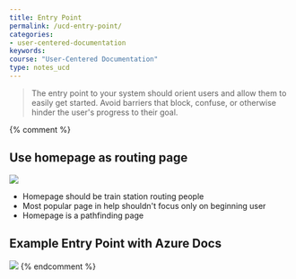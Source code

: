 ```yaml
---
title: Entry Point
permalink: /ucd-entry-point/
categories:
- user-centered-documentation
keywords:
course: "User-Centered Documentation"
type: notes_ucd
---
```


> The entry point to your system should orient users and allow them to easily get started. Avoid barriers that block, confuse, or otherwise hinder the user's progress to their goal.

{% comment %}
## Use homepage as routing page

<a href="https://www.flickr.com/photos/nathancongleton/14806700660/"><img src="/user_centered_doc/media/rasters/trainstation.jpg"/></a>

* Homepage should be train station routing people
* Most popular page in help shouldn't focus only on beginning user
* Homepage is a pathfinding page

## Example Entry Point with Azure Docs

<a href="https://docs.microsoft.com/en-us/"><img src="/user_centered_doc/media/rasters/azurehomepage.png"/></a>
{% endcomment %}